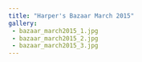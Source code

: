 ```yaml
---
title: "Harper's Bazaar March 2015"
gallery:
 - bazaar_march2015_1.jpg
 - bazaar_march2015_2.jpg 
 - bazaar_march2015_3.jpg 
---
```

